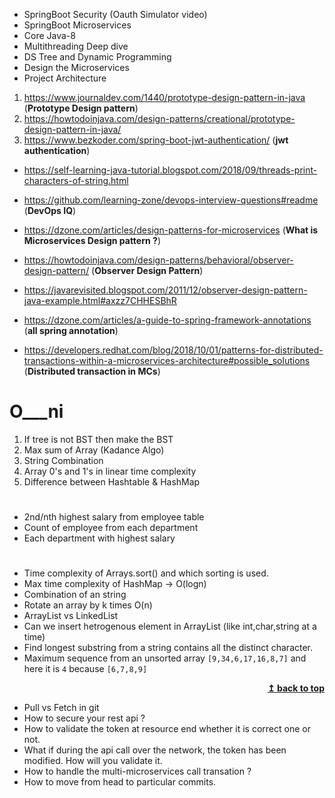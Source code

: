 - SpringBoot Security (Oauth Simulator video)
- SpringBoot Microservices
- Core Java-8
- Multithreading Deep dive
- DS Tree and Dynamic Programming
- Design the Microservices
- Project Architecture


1. https://www.journaldev.com/1440/prototype-design-pattern-in-java (**Prototype Design pattern**)
2. https://howtodoinjava.com/design-patterns/creational/prototype-design-pattern-in-java/
3. https://www.bezkoder.com/spring-boot-jwt-authentication/   (**jwt authentication**)

- https://self-learning-java-tutorial.blogspot.com/2018/09/threads-print-characters-of-string.html

- https://github.com/learning-zone/devops-interview-questions#readme (**DevOps IQ**)

- https://dzone.com/articles/design-patterns-for-microservices (**What is Microservices Design pattern ?**)
- https://howtodoinjava.com/design-patterns/behavioral/observer-design-pattern/ (**Observer Design Pattern**)
- https://javarevisited.blogspot.com/2011/12/observer-design-pattern-java-example.html#axzz7CHHESBhR

- https://dzone.com/articles/a-guide-to-spring-framework-annotations (**all spring annotation**)
- https://developers.redhat.com/blog/2018/10/01/patterns-for-distributed-transactions-within-a-microservices-architecture#possible_solutions 
    (**Distributed transaction in MCs**) 

# O___ni

1. If tree is not BST then make the BST 
2. Max sum of Array (Kadance Algo)
3. String Combination
4. Array 0's and 1's in linear time complexity
5. Difference between Hashtable & HashMap

#
- 2nd/nth highest salary from employee table
- Count of employee from each department
- Each department with highest salary

# 

- Time complexity of Arrays.sort() and which sorting is used.
- Max time complexity of HashMap -> O(logn)
- Combination of an string
- Rotate an array by k times O(n)
- ArrayList vs LinkedList 
- Can we insert hetrogenous element in ArrayList (like int,char,string at a time)
- Find longest substring from a string contains all the distinct character.
- Maximum sequence from an unsorted array `[9,34,6,17,16,8,7]` and here it is `4` because `[6,7,8,9]`
 


<div align="right">
    <b><a href="#"> ↥ back to top</a></b>
</div>

- Pull vs Fetch in git
- How to secure your rest api ?
- How to validate the token at resource end whether it is correct one or not.
- What if during the api call over the network, the token has been modified. How will you validate it.
- How to handle the multi-microservices call transation ?
- How to move from head to particular commits.

